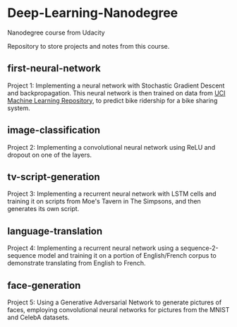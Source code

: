 # Deep-Learning-Nanodegree
Nanodegree course from Udacity

Repository to store projects and notes from this course.

## first-neural-network 
Project 1:
Implementing a neural network with Stochastic Gradient Descent and backpropagation. This neural network is then trained on data from [UCI Machine Learning Repository](https://archive.ics.uci.edu/ml/datasets/Bike+Sharing+Dataset), to predict bike ridership for a bike sharing system.

## image-classification
Project 2:
Implementing a convolutional neural network using ReLU and dropout on one of the layers.

## tv-script-generation
Project 3:
Implementing a recurrent neural network with LSTM cells and training it on scripts from Moe's Tavern in The Simpsons, and then generates its own script.

## language-translation
Project 4:
Implementing a recurrent neural network using a sequence-2-sequence model and training it on a portion of English/French corpus to demonstrate translating from English to French.

## face-generation
Project 5:
Using a Generative Adversarial Network to generate pictures of faces, employing convolutional neural networks for pictures from the MNIST and CelebA datasets.
